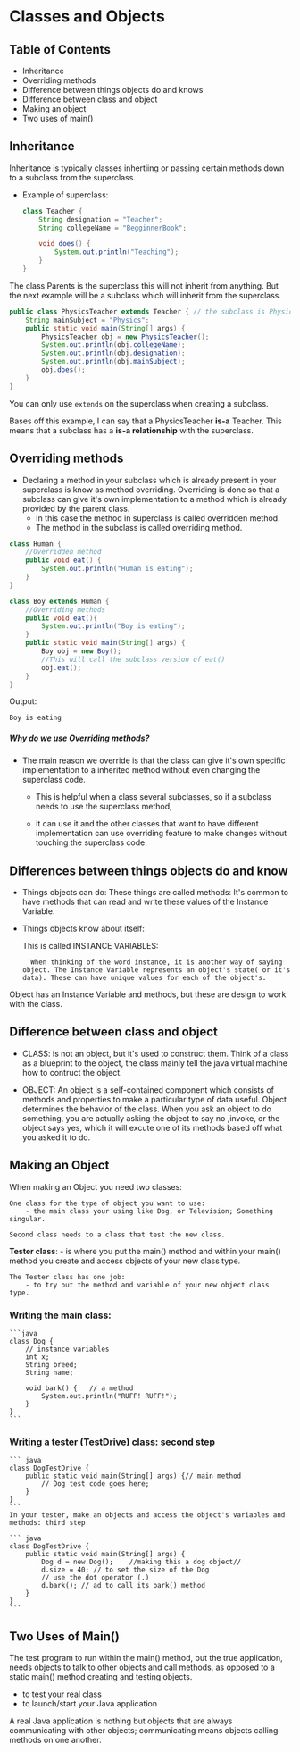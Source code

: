 # Classes and Objects

## Table of Contents
- Inheritance
- Overriding methods
- Difference between things objects do and knows
- Difference between class and object
- Making an object
- Two uses of main()


## Inheritance
Inheritance is typically classes inhertiing or passing certain methods down to a subclass from the superclass.

- Example of superclass:
    ```java
    class Teacher {
        String designation = "Teacher";
        String collegeName = "BegginnerBook";

        void does() {
            System.out.println("Teaching");
        }
    }
    ```

The class Parents is the superclass this will not inherit from anything. But the next example will be a subclass which will inherit from the superclass.

```java
public class PhysicsTeacher extends Teacher { // the subclass is PhysicsTeacher
    String mainSubject = "Physics";
    public static void main(String[] args) {
        PhysicsTeacher obj = new PhysicsTeacher();
        System.out.println(obj.collegeName);
        System.out.println(obj.designation);
        System.out.println(obj.mainSubject);
        obj.does();
    }
}
```
You can only use `extends` on the superclass when creating a subclass.

Bases off this example, I can say that a PhysicsTeacher **is-a** Teacher. This means that a subclass has a **is-a relationship** with the superclass.

## Overriding methods
- Declaring a method in your subclass which is already present in your superclass is know as method overriding. Overriding is done so that a subclass can give it's own implementation to a method which is already provided by the parent class.
    - In this case the method in superclass is called overridden method.
    - The method in the subclass is called overriding method.


```java
class Human {
    //Overridden method
    public void eat() {
        System.out.println("Human is eating");
    }
}

class Boy extends Human {
    //Overriding methods
    public void eat(){
        System.out.println("Boy is eating");
    }
    public static void main(String[] args) {
        Boy obj = new Boy();
        //This will call the subclass version of eat()
        obj.eat();
    }
}
```
Output:
```java
Boy is eating
```
##### Why do we use Overriding methods?
- The main reason we override is that the class can give it's own specific implementation to a inherited method without even changing the superclass code. 

    - This is helpful when a class several subclasses, so if a subclass needs to use the superclass method, 
    
    - it can use it and the other classes that want to have different implementation can use overriding feature to make changes without touching the superclass code.
    

## Differences between things objects do and know
- Things objects can do: 
    These things are called methods:
        It's common to have methods that can read and write these values of the Instance Variable. 
- Things objects know about itself:

    This is called INSTANCE VARIABLES:

        When thinking of the word instance, it is another way of saying object. The Instance Variable represents an object's state( or it's data). These can have unique values for each of the object's.
Object has an Instance Variable and methods, but these are design to work with the class. 

## Difference between class and object
- CLASS: 
    is not an object, but it's used to construct them.
        Think of a class as a blueprint to the object, the class mainly tell the java virtual machine how to contruct the object. 

- OBJECT:
    An object is a self-contained component which consists of methods and properties to make a particular type of data useful. Object determines the behavior of the class.
        When you ask an object to do something, you are actually asking the object to say no ,invoke, or the object says yes, which it will excute one of its methods based off what you asked it to do.  

## Making an Object
When making an Object you need two classes:

    One class for the type of object you want to use:
        - the main class your using like Dog, or Television; Something singular.

    Second class needs to a class that test the new class. 
  **Tester class**:
     - is where you put the main() method and within your main() method you create and access objects of your new class type. 

    The Tester class has one job: 
        - to try out the method and variable of your new object class type. 

### Writing the main class: 

    ```java 
    class Dog {
        // instance variables
        int x;
        String breed;
        String name;

        void bark() {   // a method
            System.out.println("RUFF! RUFF!");
        }
    }
    ```
### Writing a tester (TestDrive) class: second step

    ``` java 
    class DogTestDrive {
        public static void main(String[] args) {// main method
            // Dog test code goes here;
        }
    }
    ```
    In your tester, make an objects and access the object's variables and methods: third step

    ``` java
    class DogTestDrive {
        public static void main(String[] args) {
            Dog d = new Dog();    //making this a dog object//
            d.size = 40; // to set the size of the Dog
            // use the dot operator (.) 
            d.bark(); // ad to call its bark() method
        }
    }
    ```
## Two Uses of Main()
The test program to run within the main() method, but the true application, needs objects to talk to other objects and call methods, as opposed to a static main() method creating and testing objects. 

- to test your real class
- to launch/start your Java application

A real Java application is nothing but objects that are always communicating with other objects; communicating means objects calling methods on one another. 
